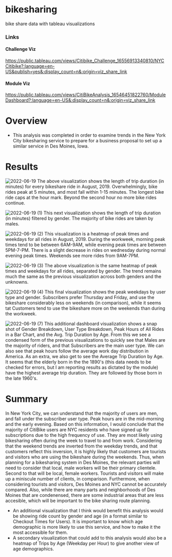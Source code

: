 # bikesharing
bike share data with tableau visualizations

### Links
#### Challenge Viz
https://public.tableau.com/views/Citibike_Challenge_16556913340810/NYCCitibike?:language=en-US&publish=yes&:display_count=n&:origin=viz_share_link

#### Module Viz
https://public.tableau.com/views/CitiBikeAnalysis_16546451822760/ModuleDashboard?:language=en-US&:display_count=n&:origin=viz_share_link

# Overview
- This analysis was completed in order to examine trends in the New York City bikesharing service to prepare for a business proposal to set up a similar service in Des Moines, Iowa.

# Results
![2022-06-19](https://user-images.githubusercontent.com/100614266/174518832-e6dd8c10-85a1-4bb8-9ecd-7eb3b1c00181.png)
The above visualization shows the length of trip duration (in minutes) for every bikeshare ride in August, 2019. Overwhelmingly, bike rides peak at 5 minutes, and most fall within 1-15 minutes. The longest bike ride caps at the hour mark. Beyond the second hour no more bike rides continue. 

![2022-06-19 (1)](https://user-images.githubusercontent.com/100614266/174518847-3c64b5bf-7e93-41c4-a6e5-a7f8368cd781.png)
This next visualization shows the length of trip duration (in minutes) filtered by gender. The majority of bike rides are taken by males.

![2022-06-19 (2)](https://user-images.githubusercontent.com/100614266/174518860-c4bd4692-28b6-40cb-9c6f-d96ed7941125.png)
This visualization is a heatmap of peak times and weekdays for all rides in August, 2019. During the workweek, morning peak times tend to be between 6AM-9AM, while evening peak times are between 5PM-7-PM. There is a slight decrease in rides on wednesday during normal evening peak times. Weekends see more rides from 9AM-7PM.

![2022-06-19 (3)](https://user-images.githubusercontent.com/100614266/174518865-47835527-f7d2-4fe6-96d5-b76d11e5652e.png)
The above visualization is the same heatmap of peak times and weekdays for all rides, separated by gender. The trend remains much the same as the previous visualization across both genders and the unknowns.

![2022-06-19 (4)](https://user-images.githubusercontent.com/100614266/174518874-f97d2376-280a-4ac0-a7ef-044dd7731609.png)
This final visualization shows the peak weekdays by user type and gender. Subscribers prefer Thursday and Friday, and use the bikeshare considerably less on weekends (in comparison), while it seems tat Customers tend to use the bikeshare more on the weekends than during the workweek.

![2022-06-19 (7)](https://user-images.githubusercontent.com/100614266/174518895-6c44191a-f0d3-404d-8372-3c375cdd82c0.png)
This additional dashboard visualization shows a snap shot of Gender Breakdown, User Type Breakdown, Peak Hours of All Rides in a Bar Chart, and the Avg. Trip Duration by Age. From this we see a condensed form of the previous visualizations to quickly see that Males are the majority of riders, and that Subscribers are the main user type. We can also see that peak hours follow the average work day distribution in America. As an extra, we also get to see the Average Trip Duration by Age. It seems that the elderly born in the the 1890's (this data needs to be checked for errors, but I am reporting results as dictated by the module) have the highest average trip duration. They are followed by those born in the late 1960's.

# Summary
In New York City, we can understand that the majority of users are men, and fall under the subscriber user type. Peak hours are in the mid-morning and the early evening. Based on this information, I would conclude that the majority of CitiBike users are NYC residents who have signed up for subscriptions due to the high frequency of use. They are most likely using bikesharing often during the week to travel to and from work. Considering that the weekend trends are inverted from the weekday trends, and that customers reflect this inversion, it is highly likely that customers are tourists and visitors who are using the bikeshare during the weekends. Thus, when planning for a bikesharing system in Des Moines, the relevant parties will need to consider that local, male workers will be their primary clientele. Second to that will be local, female workers. Tourists and visitors will make up a miniscule number of clients, in comparison. Furthermore, when considering tourists and visitors, Des Moines and NYC cannot be accurately compared. Also, while there are many parts and neighborhoods of Des Moines that are condenensed, there are some industrial areas that are less accesible, which will be important to the bike sharing route planning. 
- An additional visualization that I think would benefit this analysis would be showing ride count by gender and age (in a format similar to Checkout Times for Users). It is important to know which age demographic is more likely to use this service, and how to make it the most accessible for them. 
- A secondary visualization that could add to this analysis would also be a heatmap of Trips by Age (Weekday per Hour) to give another view of age demographics.
